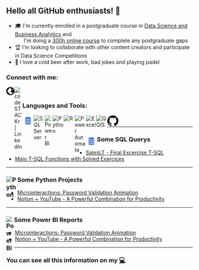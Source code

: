 ## Hello all GitHub enthusiasts! 👋

- :mortar_board: I'm currently enrolled in a postgraduate course in [Data Science and Business Analytics][iseg] and  
&nbsp;&nbsp;&nbsp;&nbsp;&nbsp;&nbsp;I'm doing a [300h online course][dataquest] to complete any postgraduate gaps
- :trophy: I’m looking to collaborate with other content creators and participate in Data Science Competitions
- 🍺  I love a cold beer after work, bad jokes and playing padel 


### Connect with me:

[<img align="left" alt="codeSTACKr.com" width="22px" src="https://raw.githubusercontent.com/iconic/open-iconic/master/svg/globe.svg" />][website]
[<img align="left" alt="codeSTACKr | LinkedIn" width="22px" src="https://cdn.jsdelivr.net/npm/simple-icons@v3/icons/linkedin.svg" />][linkedin]

<br />

### Languages and Tools:

<img align="left" alt="SQL" width="30px" src="https://raw.githubusercontent.com/github/explore/80688e429a7d4ef2fca1e82350fe8e3517d3494d/topics/sql/sql.png" />
<img align="left" alt="SQL Server" width="30px" src="https://user-images.githubusercontent.com/50356314/98372771-34238d00-2036-11eb-96de-c67d227e188d.png" />
<img align="left" alt="Power BI" width="21px" src="https://user-images.githubusercontent.com/50356314/98370870-2d474b00-2033-11eb-9881-f51f01a8df30.png" />
<img align="left" alt="Python" width="30px" src="https://user-images.githubusercontent.com/50356314/98372035-0be75e80-2035-11eb-9905-dbd8212ee891.png" />
<img align="left" alt="R" width="30px" src="https://user-images.githubusercontent.com/50356314/98371723-8bc0f900-2034-11eb-8795-458300dff3ef.png" />
<img align="left" alt="Power Automate" width="30px" src="https://user-images.githubusercontent.com/50356314/98393976-fe8c9d00-2051-11eb-8cfe-d12afa762e45.png" />
<img align="left" alt="Excel" width="28px" src="https://user-images.githubusercontent.com/50356314/98373300-f4a97080-2036-11eb-88ac-4bb1f0bbf59b.png" />
<img align="left" alt="QGIS" width="30px" src="https://user-images.githubusercontent.com/50356314/98373353-04c15000-2037-11eb-9830-44243a2d6544.png" />
<img align="left" alt="GitHub" width="30px" src="https://raw.githubusercontent.com/github/explore/78df643247d429f6cc873026c0622819ad797942/topics/github/github.png" />

<br />

---

### <img align="left" alt="SQL" width="30px" src="https://raw.githubusercontent.com/github/explore/80688e429a7d4ef2fca1e82350fe8e3517d3494d/topics/sql/sql.png" /> Some SQL Querys

- [SalesLT - Final Excercise T-SQL](https://github.com/stcoimbra/SalesLT_Final_Exercise)
- [Main T-SQL Functions with Solved Exercices](https://github.com/stcoimbra/Querying-Data-with-T-SQL)

---

### <img align="left" alt="Python" width="30px" src="https://user-images.githubusercontent.com/50356314/98372035-0be75e80-2035-11eb-9905-dbd8212ee891.png" /> Some Python Projects

- [Microinteractions: Password Validation Animation](https://dev.to/codestackr/microinteractions-password-validation-animation-5629)
- [Notion + YouTube - A Powerful Combination for Productivity](https://dev.to/codestackr/notion-youtube-a-powerful-combination-for-productivity-1def)

---

### <img align="left" alt="Power BI" width="21px" src="https://user-images.githubusercontent.com/50356314/98370870-2d474b00-2033-11eb-9881-f51f01a8df30.png" /> Some Power BI Reports

- [Microinteractions: Password Validation Animation](https://dev.to/codestackr/microinteractions-password-validation-animation-5629)
- [Notion + YouTube - A Powerful Combination for Productivity](https://dev.to/codestackr/notion-youtube-a-powerful-combination-for-productivity-1def)

---

### You can see all this information on my [💻][website]  


</details>

[website]: https://simaocoimbra.com/
[linkedin]: https://www.linkedin.com/in/simaocoimbra/
[iseg]: https://www.idefe.pt/cursos/DSBA
[dataquest]: https://app.dataquest.io/path/data-scientist
